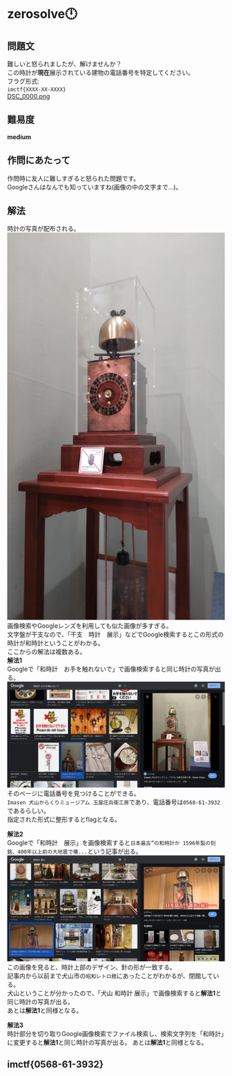# zerosolve🕛

## 問題文
難しいと怒られましたが、解けませんか？  
この時計が**現在**展示されている建物の電話番号を特定してください。  
フラグ形式:  
`imctf{XXXX-XX-XXXX}`  
[DSC_0000.png](files/DSC_0000.png)  

## 難易度
**medium**  

## 作問にあたって
作問時に友人に難しすぎると怒られた問題です。  
Googleさんはなんでも知っていますね(画像の中の文字まで...)。  

## 解法
時計の写真が配布される。  
![DSC_0000.png](files/DSC_0000.png)  
画像検索やGoogleレンズを利用しても似た画像が多すぎる。  
文字盤が干支なので、「干支　時計　展示」などでGoogle検索するとこの形式の時計が和時計ということがわかる。  
ここからの解法は複数ある。  
**解法1**  
Googleで「和時計　お手を触れないで」で画像検索すると同じ時計の写真が出る。  
![image1.png](images/image1.png)  
そのページに電話番号を見つけることができる。  
`Imasen 犬山からくりミュージアム 玉屋庄兵衛工房`であり、電話番号は`0568-61-3932`であるらしい。  
指定された形式に整形するとflagとなる。  
  
**解法2**  
Googleで「和時計　展示」を画像検索すると`日本最古”の和時計か 1596年製の刻銘、400年以上前の大地震で壊...`という記事が出る。  
![image2.png](images/image2.png)  
この画像を見ると、時計上部のデザイン、針の形が一致する。  
記事内から以前まで犬山市の`昭和レトロ館`にあったことがわかるが、閉館している。  
犬山ということが分かったので、「犬山 和時計 展示」で画像検索すると**解法1**と同じ時計の写真が出る。  
あとは**解法1**と同様となる。  

**解法3**  
時計部分を切り取りGoogle画像検索でファイル検索し、検索文字列を「和時計」に変更すると**解法1**と同じ時計の写真が出る。
あとは**解法1**と同様となる。  

## imctf{0568-61-3932}
